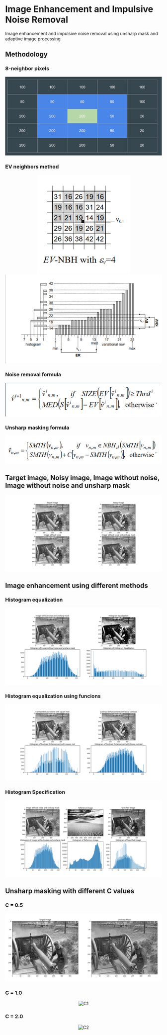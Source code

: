 # Image Enhancement and Impulsive Noise Removal
Image enhancement and impulsive noise removal using unsharp mask and adaptive image processing

## Methodology

### 8-neighbor pixels

<div align="center"><img src="results/8 neighbor pixels.png" alt="8-neighbor pixels"/></div>

### EV neighbors method

<div align="center"><img src="results/EV Neighbors.png" alt="EV"/></div>

<div align="center"><img src="results/variational row.png" alt="Variational row"/></div>


### Noise removal formula

<div align="center"><img src="results/noise removal formula.png" alt="noise removal"/></div>

### Unsharp masking formula

<div align="center"><img src="results/unsharp mask formula.png" alt="unsharp masking formula"/></div>

## Target image, Noisy image, Image without noise, Image without noise and unsharp mask

<div align="center"><img src="results/Figure_1.png" alt="Figure_1"/></div>

## Image enhancement using different methods

### Histogram equalization

<div align="center"><img src="results/Figure_2.png" alt="Figure_2"/></div>

### Histogram equalization using funcions

<div align="center"><img src="results/Figure_3.png" alt="Figure_3"/></div>

### Histogram Specification

<div align="center"><img src="results/Figure_4.png" alt="Figure_4"/></div>

## Unsharp masking with different C values

### C = 0.5
<div align="center"><img src="results/C=.5.png" alt="C0.5"/></div>

### C = 1.0
<div align="center"><img src="results/C1.png" alt="C1"/></div>

### C = 2.0
<div align="center"><img src="results/C2.png" alt="C2"/></div>


